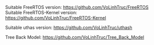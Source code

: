 Suitable FreeRTOS version: https://github.com/VoLinhTruc/FreeRTOS
Suitable FreeRTOS-Kernel version: https://github.com/VoLinhTruc/FreeRTOS-Kernel

Suitable uthas version: https://github.com/VoLinhTruc/uthash

Tree Back Model: https://github.com/VoLinhTruc/Tree_Back_Model